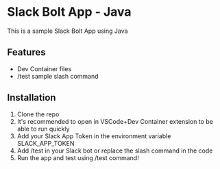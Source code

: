 # Slack Bolt App - Java

This is a sample Slack Bolt App using Java

## Features

- Dev Container files
- /test sample slash command

## Installation

1. Clone the repo
2. It's recommended to open in VSCode+Dev Container extension to be able to run quickly
3. Add your Slack App Token in the environment variable SLACK_APP_TOKEN
4. Add /test in your Slack bot or replace the slash command in the code
4. Run the app and test using /test command!